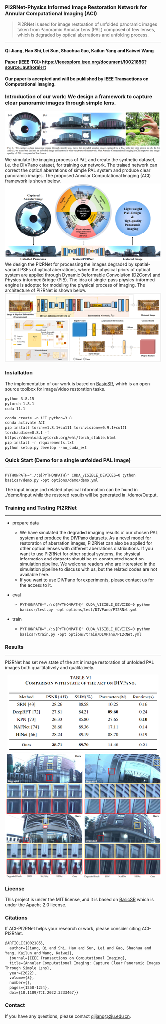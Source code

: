 
### PI2RNet-Physics Informed Image Restoration Network for Annular Computational Imaging (ACI)

> PI2RNet is used for image restoration of unfolded panoramic images taken from Panoramic Annular Lens (PAL) composed of few lenses, which is degraded by optical aberrations and unfolding process. 
---
#### Qi Jiang, Hao Shi, Lei Sun, Shaohua Gao, Kailun Yang and Kaiwei Wang
#### Paper (IEEE-TCI): https://ieeexplore.ieee.org/document/10021856?source=authoralert
#### Our paper is accepted and will be published by IEEE Transactions on Computational Imaging. 


### Introduction of our work: We design a framework to capture clear panoramic images through simple lens.
<img src="figures/introduction.png" alt="intro" style="zoom:100%;" />
We simulate the imaging process of PAL and create the synthetic dataset, i.e. the DIVPano dataset, for training our network. The trained network can correct the optical aberrations of simple PAL system and produce clear panoramic images. The proposed Annular Computational Imaging (ACI) framework is shown below. 
<img src="figures/framework.png" alt="frame" style="zoom:100%;" />
We design the PI2RNet for processing the images degraded by spatial-variant PSFs of optical aberrations, where the physical priors of optical system are applied through Dynamic Deformable Convolution (D2Conv) and Physics-informed Bridge (PiB). The idea of single-pass physics-informed engine is adopted for modeling the physical process of imaging. The architecture of PI2RNet is shown below.
<img src="figures/network.png" alt="arch" style="zoom:100%;" />

### Installation

The implementation of our work is based on [BasicSR](https://github.com/xinntao/BasicSR), which is an open source toolbox for image/video restoration tasks. 

```
python 3.8.15
pytorch 1.8.1
cuda 11.1
```

```
conda create -n ACI python=3.8
conda activate ACI
pip install torch==1.8.1+cu111 torchvision==0.9.1+cu111 torchaudio==0.8.1 -f https://download.pytorch.org/whl/torch_stable.html
pip install -r requirements.txt
python setup.py develop --no_cuda_ext
```

### Quick Start (Demo for a single unfolded PAL image)
---
```
PYTHONPATH="./:${PYTHONPATH}" CUDA_VISIBLE_DEVICES=0 python basicsr/demo.py -opt options/demo/demo.yml
```
The input image and related physical information can be found in ./demo/Input while the restored results will be generated in ./demo/Output.

### Training and Testing PI2RNet
---
* prepare data
  * We have simulated the degraded imaging results of our chosen PAL system and produce the DIVPano datasets. As a novel model for restoration of aberration images, PI2RNet can also be applied for other optical lenses with different aberrations distributions. If you want to use PI2RNet for other optical systems, the physical information and datasets should be re-constructed based on simulation pipeline. We welcome readers who are interested in the simulation pipeline to discuss with us, but the related codes are not available here.
  * If you want to use DIVPano for experiments, please contact us for the access to it.


* eval
  * ```PYTHONPATH="./:${PYTHONPATH}" CUDA_VISIBLE_DEVICES=0 python basicsr/test.py -opt options/test/DIVPano/PI2RNet.yml ```
  
* train

  * ```PYTHONPATH="./:${PYTHONPATH}" CUDA_VISIBLE_DEVICES=0 python basicsr/train.py -opt options/train/DIVPano/PI2RNet.yml```


### Results

---
PI2RNet has set new state of the art in image restoration of unfolded PAL images both quantitatively and qualitatively.


<div align="center">
<img src="./figures/psnr.png" height="250px" alt="psnr">
</div>

<img src="figures/results.png" alt="results" style="zoom:100%;" />

### License

This project is under the MIT license, and it is based on [BasicSR](https://github.com/xinntao/BasicSR) which is under the Apache 2.0 license.

### Citations

If ACI-PI2RNet helps your research or work, please consider citing ACI-PI2RNet.
```
@ARTICLE{10021856,
  author={Jiang, Qi and Shi, Hao and Sun, Lei and Gao, Shaohua and Yang, Kailun and Wang, Kaiwei},
  journal={IEEE Transactions on Computational Imaging}, 
  title={Annular Computational Imaging: Capture Clear Panoramic Images Through Simple Lens}, 
  year={2022},
  volume={8},
  number={},
  pages={1250-1264},
  doi={10.1109/TCI.2022.3233467}}
```

### Contact
If you have any questions, please contact qijiang@zju.edu.cn.
